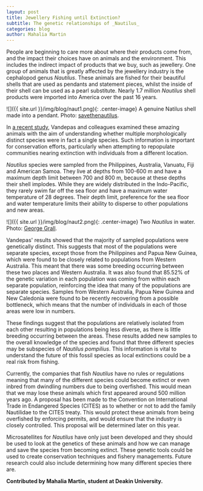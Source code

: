 ```yaml
---
layout: post
title: Jewellery Fishing until Extinction?
subtitle: The genetic relationships of _Nautilus_
categories: blog
author: Mahalia Martin
---
```


People are beginning to care more about where their products come from, and the impact their choices have on animals and the environment. This includes the indirect impact of products that we buy, such as jewellery. One group of animals that is greatly affected by the jewellery industry is the cephalopod genus _Nautilus_. These animals are fished for their beautiful shells that are used as pendants and statement pieces, whilst the inside of their shell can be used as a pearl substitute. Nearly 1.7 million _Nautilus_ shell products were imported into America over the past 16 years.

![]({{ site.url }}/img/blog/naut1.png){: .center-image}
<span class="caption text-muted">A genuine Natilus shell made into a pendant. Photo: [savethenautilus](http://savethenautilus.com).</span>

In [a recent study](http://dx.doi.org/10.1002/ece3.2248), Vandepas and colleagues examined these amazing animals with the aim of understanding whether multiple morphologically distinct species were in fact a single species. Such information is important for conservation efforts, particularly when attempting to repopulate communities nearing extinction with individuals from a different location.

_Nautilus_ species were sampled from the Philippines, Australia, Vanuatu, Fiji and American Samoa. They live at depths from 100-600 m and have a maximum depth limit between 700 and 800 m, because at these depths their shell implodes. While they are widely distributed in the Indo-Pacific, they rarely swim far off the sea floor and have a maximum water temperature of 28 degrees. Their depth limit, preference for the sea floor and water temperature limits their ability to disperse to other populations and new areas.

![]({{ site.url }}/img/blog/naut2.png){: .center-image}
<span class="caption text-muted"> Two _Nautilus_ in water. Photo: [George Grall](http://www.aqua.org/explore/animals/chambered-nautilus).</span>

Vandepas' results showed that the majority of sampled populations were genetically distinct. This suggests that most of the populations were separate species, except those from the Philippines and Papua New Guinea, which were found to be closely related to populations from Western Australia. This meant that there was some breeding occurring between these two places and Western Australia. It was also found that 85.52% of the genetic variation in each population was coming from within each separate population, reinforcing the idea that many of the populations are separate species. Samples from Western Australia, Papua New Guinea and New Caledonia were found to be recently recovering from a possible bottleneck, which means that the number of individuals in each of those areas were low in numbers.

These findings suggest that the populations are relatively isolated from each other resulting in populations being less diverse, as there is little breeding occurring between the areas. These results added new samples to the overall knowledge of the species and found that three different species may be subspecies of _Nautilus pompilius_. This information is vital to understand the future of this fossil species as local extinctions could be a real risk from fishing.

Currently, the companies that fish _Nautilus_ have no rules or regulations meaning that many of the different species could become extinct or even inbred from dwindling numbers due to being overfished. This would mean that we may lose these animals which first appeared around 500 million years ago. A proposal has been made to the Convention on International Trade in Endangered Species (CITES) as to whether or not to add the family Nautilidae to the CITES treaty. This would protect these animals from being overfished by enforcing permits, and would ensure that the industry is closely controlled. This proposal will be determined later on this year.

Microsatellites for _Nautilus_ have only just been developed and they should be used to look at the genetics of these animals and how we can manage and save the species from becoming extinct. These genetic tools could be used to create conservation techniques and fishery managements. Future research could also include determining how many different species there are.

**Contributed by Mahalia Martin, student at Deakin University.**
